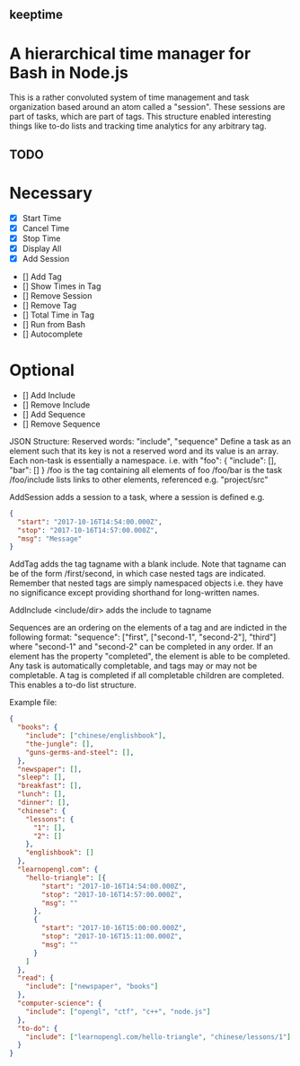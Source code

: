 ## keeptime
# A hierarchical time manager for Bash in Node.js

This is a rather convoluted system of time management and task organization based around an atom called a "session". These sessions are part of tasks, which are part of tags. This structure enabled interesting things like to-do lists and tracking time analytics for any arbitrary tag.

## TODO
# Necessary
- [x] Start Time
- [x] Cancel Time
- [x] Stop Time
- [x] Display All
- [x] Add Session
- [] Add Tag
- [] Show Times in Tag
- [] Remove Session
- [] Remove Tag
- [] Total Time in Tag
- [] Run from Bash
- [] Autocomplete
# Optional
- [] Add Include
- [] Remove Include
- [] Add Sequence
- [] Remove Sequence

JSON Structure:
Reserved words: "include", "sequence"
Define a task as an element such that its key is not a reserved word and its value is an array. Each non-task is essentially a namespace.
i.e. with
"foo": {
  "include": [],
  "bar": []
}
/foo is the tag containing all elements of foo
/foo/bar is the task
/foo/include lists links to other elements, referenced e.g. "project/src"

AddSession adds a session to a task, where a session is defined e.g.
```json
{
  "start": "2017-10-16T14:54:00.000Z",
  "stop": "2017-10-16T14:57:00.000Z",
  "msg": "Message"
}
```

AddTag <tagname> adds the tag tagname with a blank include. Note that tagname can be of the form /first/second, in which case nested tags are indicated. Remember that nested tags are simply namespaced objects i.e. they have no significance except providing shorthand for long-written names.

AddInclude <tagname> <include/dir> adds the include to tagname

Sequences are an ordering on the elements of a tag and are indicted in the following format:
"sequence": ["first", ["second-1", "second-2"], "third"]
where "second-1" and "second-2" can be completed in any order.
If an element has the property "completed", the element is able to be completed. Any task is automatically completable, and tags may or may not be completable. A tag is completed if all completable children are completed. This enables a to-do list structure.

Example file:
```json
{
  "books": {
    "include": ["chinese/englishbook"],
    "the-jungle": [],
    "guns-germs-and-steel": [],
  },
  "newspaper": [],
  "sleep": [],
  "breakfast": [],
  "lunch": [],
  "dinner": [],
  "chinese": {
    "lessons": {
      "1": [],
      "2": []
    },
    "englishbook": []
  },
  "learnopengl.com": {
    "hello-triangle": [{
        "start": "2017-10-16T14:54:00.000Z",
        "stop": "2017-10-16T14:57:00.000Z",
        "msg": ""
      },
      {
        "start": "2017-10-16T15:00:00.000Z",
        "stop": "2017-10-16T15:11:00.000Z",
        "msg": ""
      }
    ]
  },
  "read": {
    "include": ["newspaper", "books"]
  },
  "computer-science": {
    "include": ["opengl", "ctf", "c++", "node.js"]
  },
  "to-do": {
    "include": ["learnopengl.com/hello-triangle", "chinese/lessons/1"]
  }
}
```
